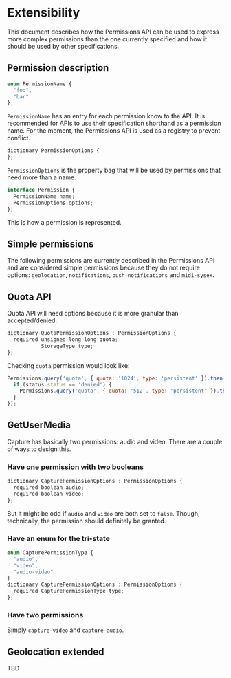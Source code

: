 # Extensibility

This document describes how the Permissions API can be used to express more complex permissions than the one currently
specified and how it should be used by other specifications.

## Permission description

```js
enum PermissionName {
  "foo",
  "bar"
};
```
```PermissionName``` has an entry for each permission know to the API. It is recommended for APIs to use their
specification shorthand as a permission name. For the moment, the Permissions API is used as a registry to prevent
conflict.

```js
dictionary PermissionOptions {
};
```
```PermissionOptions``` is the property bag that will be used by permissions that need more than a name.

```js
interface Permission {
  PermissionName name;
  PermissionOptions options;
};
```
This is how a permission is represented.

## Simple permissions

The following permissions are currently described in the Permissions API and are considered simple permissions because 
they do not require options: ```geolocation```, ```notifications```, ```push-notifications``` and ```midi-sysex```.

## Quota API

Quota API will need options because it is more granular than accepted/denied:
```js
dictionary QuotaPermissionOptions : PermissionOptions {
  required unsigned long long quota;
           StorageType type;
};
```

Checking ```quota``` permission would look like:
```js
Permissions.query('quota', { quota: '1024', type: 'persistent' }).then(function(status) {
  if (status.status == 'denied') {
    Permissions.query('quota', { quota: '512', type: 'persistent' }).then(ellipsis);
  }
});
```

## GetUserMedia

Capture has basically two permissions: audio and video. There are a couple of ways to design this.

### Have one permission with two booleans

```js
dictionary CapturePermissionOptions : PermissionOptions {
  required boolean audio;
  required boolean video;
};
```
But it might be odd if ```audio``` and ```video``` are both set to ```false```. Though, technically, the permission
should definitely be granted.

### Have an enum for the tri-state

```js
enum CapturePermissionType {
  "audio",
  "video",
  "audio-video"
}
dictionary CapturePermissionOptions : PermissionOptions {
  required CapturePermissionType type;
};
```

### Have two permissions

Simply ```capture-video``` and ```capture-audio```.

## Geolocation extended

TBD

